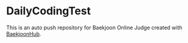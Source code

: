 # DailyCodingTest
This is an auto push repository for Baekjoon Online Judge created with [BaekjoonHub](https://github.com/BaekjoonHub/BaekjoonHub).
